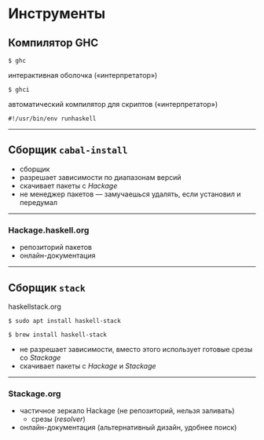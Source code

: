 # Инструменты

## Компилятор GHC

    $ ghc

интерактивная оболочка («интерпретатор»)

    $ ghci

автоматический компилятор для скриптов («интерпретатор»)

    #!/usr/bin/env runhaskell

---

## Сборщик `cabal-install`

- сборщик
- разрешает зависимости по диапазонам версий
- скачивает пакеты с _Hackage_
- не менеджер пакетов — замучаешься удалять, если установил и передумал

---

### Hackage.haskell.org

- репозиторий пакетов
- онлайн-документация

---

## Сборщик `stack`

haskellstack.org

    $ sudo apt install haskell-stack

    $ brew install haskell-stack

- не разрешает зависимости, вместо этого использует готовые срезы со _Stackage_
- скачивает пакеты с _Hackage_ и _Stackage_

---

### Stackage.org

- частичное зеркало Hackage (не репозиторий, нельзя заливать)
  + срезы (_resolver_)
- онлайн-документация (альтернативный дизайн, удобнее поиск)
